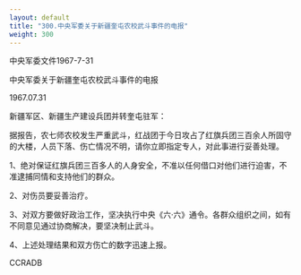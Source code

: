 ```yaml
---
layout: default
title: "300.中央军委关于新疆奎屯农校武斗事件的电报"
weight: 300
---
```


中央军委文件1967-7-31

中央军委关于新疆奎屯农校武斗事件的电报

1967.07.31

新疆军区、新疆生产建设兵团并转奎屯驻军：

据报告，农七师农校发生严重武斗，红战团于今日攻占了红旗兵团三百余人所固守的大楼，人员下落、伤亡情况不明，请你立即指定专人，对此事进行妥善处理。

1、绝对保证红旗兵团三百多人的人身安全，不准以任何借口对他们进行迫害，不准逮捕同情和支持他们的群众。

2、对伤员要妥善治疗。

3、对双方要做好政治工作，坚决执行中央《六·六》通令。各群众组织之间，如有不同意见通过协商解决，要坚决制止武斗。

4、上述处理结果和双方伤亡的数字迅速上报。

CCRADB

